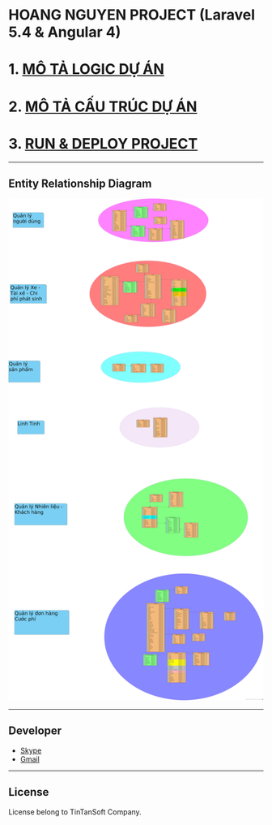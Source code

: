 # HOANG NGUYEN PROJECT (Laravel 5.4 & Angular 4)

# 1. [MÔ TẢ LOGIC DỰ ÁN](https://github.com/TinTanNTXinh/hoang-nguyen/blob/master/documents/DOC_MoTaLogic.md) 

# 2. [MÔ TẢ CẤU TRÚC DỰ ÁN](https://github.com/TinTanNTXinh/hoang-nguyen/blob/master/documents/DOC_MoTaCauTruc.md)

# 3. [RUN & DEPLOY PROJECT](https://github.com/TinTanNTXinh/hoang-nguyen/blob/master/documents/DOC_RunAndDeploy.md)

-----------------------------------
## Entity Relationship Diagram
![ERD](https://raw.githubusercontent.com/TinTanNTXinh/hoang-nguyen/master/documents/ERD.jpg)

-----------------------------------
## Developer

- [Skype](ntxinh.tintansoft)
- [Gmail](ntxinh@tintansoft.com)
-----------------------------------
## License

License belong to TinTanSoft Company.
